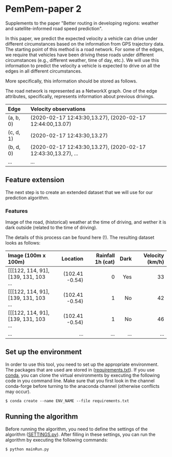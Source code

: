 # PemPem-paper 2
Supplements to the paper "Better routing in developing regions: weather and satellite-informed road speed prediction".

[comment]: <> (Include authors)

In this paper, we predict the expected velocity a vehicle can drive under different circumstances based on the information from GPS trajectory data. The starting point of this method is a road network. For some of the edges, we require that vehicles have been driving these roads under different circumstances (e.g., different weather, time of day, etc.). We will use this information to predict the velocity a vehicle is expected to drive on all the edges in all different circumstances.  

More specifically, this information should be stored as follows. 








The road network is represented as a NetworkX graph. One of the edge attributes, specifically, represents information about previous drivings. 

| Edge                | Velocity observations|
| :------------------ |:-------|
| (a, b, 0) |(2020-02-17 12:43:30,13.27), (2020-02-17 12:44:00,13.07)|
| (c, d, 1) |(2020-02-17 12:43:30,13.27)|
| (b, d, 0) |(2020-02-17 12:43:30,13.27), (2020-02-17 12:43:30,13.27), ...|
| ... | ... | 


## Feature extension
The next step is to create an extended dataset that we will use for our prediction algorithm. 

### Features
Image of the road, (historical) weather at the time of driving, and wether it is dark outside (related to the time of driving).





The details of this process can be found here (!). The resulting dataset looks as follows:

|Image (100m x 100m) | Location | Rainfall 1h (cat) | Dark | Velocity (km/h) |
| :------------------ |-------:|--------:|------:|------:|
|[[[122, 114, 91], [139, 131, 103 ...| (102.41 -0.54) | 0 | Yes | 33 |
|[[[122, 114, 91], [139, 131, 103 ...| (102.41 -0.54) | 1 | No | 42 |
|[[[122, 114, 91], [139, 131, 103 ...| (102.41 -0.54) | 1 | No | 46|
| ... | ... | ... | ... | ... |



## Set up the environment
In order to use this tool, you need to set up the appropriate environment. The packages that are used are stored in ([requirements.txt](https://github.com/valentijnstienen/PemPem-paper/tree/main/requirements.txt)). If you use [conda](https://conda.io), you can clone the virtual environments by executing the following code in you command line. Make sure that you first look in the channel conda-forge before turning to the anaconda channel (otherwise conflicts may occur). 

```
$ conda create --name ENV_NAME --file requirements.txt
```

## Running the algorithm
Before running the algorithm, you need to define the settings of the algorithm ([SETTINGS.py](https://github.com/valentijnstienen/PemPem-paper/tree/main/SETTINGS.py)). After filling in these settings, you can run the algorithm by executing the following commands:

```
$ python mainRun.py
```
